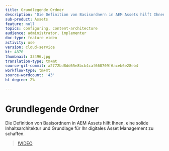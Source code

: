 ```yaml
---
title: Grundlegende Ordner
description: 'Die Definition von Basisordnern in AEM Assets hilft Ihnen, eine solide Inhaltsarchitektur und Grundlage für Ihr digitales Asset Management zu schaffen. '
sub-product: Assets
feature: null
topics: configuring, content-architecture
audience: administrator, implementer
doc-type: feature video
activity: use
version: cloud-service
kt: 4870
thumbnail: 33496.jpg
translation-type: tm+mt
source-git-commit: a2772bd8dd65e8bcb4caf660709f6aceb6e28eb4
workflow-type: tm+mt
source-wordcount: '43'
ht-degree: 2%

---
```



# Grundlegende Ordner

Die Definition von Basisordnern in AEM Assets hilft Ihnen, eine solide Inhaltsarchitektur und Grundlage für Ihr digitales Asset Management zu schaffen.

>[!VIDEO](https://video.tv.adobe.com/v/33496/?quality=12&learn=on&hidetitle=true)
